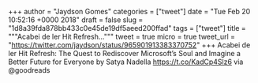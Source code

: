 
+++
author = "Jaydson Gomes"
categories = ["tweet"]
date = "Tue Feb 20 10:52:16 +0000 2018"
draft = false
slug = "1d8a39fda878bb433c0e45de19df5aeed200ffad"
tags = ["tweet"]
title = """Acabei de ler Hit Refresh..."""
tweet = true
micro = true
tweet_url = "https://twitter.com/jaydson/status/965901913383370752"
+++
Acabei de ler Hit Refresh: The Quest to Rediscover Microsoft’s Soul and Imagine a Better Future for Everyone by Satya Nadella https://t.co/KadCp4Slz6 via @goodreads

